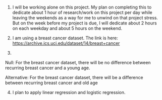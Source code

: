 1. I will be working alone on this project. My plan on completing this to dedicate about 1 hour of research/work on this project per day 
while leaving the weekends as a way for me to unwind on that project stress. But on the week before my project is due, I will 
dedicate about 2 hours on each weekday and about 5 hours on the weekend.

2. I am using a breast cancer dataset. The link is here: https://archive.ics.uci.edu/dataset/14/breast+cancer

3. 

Null: For the breast cancer dataset, there will be no difference between recurring breast cancer and a young age.

Alternative: For the breast cancer dataset, there will be a difference between recurring breast cancer and old age

4. I plan to apply linear regression and logistic regression.
